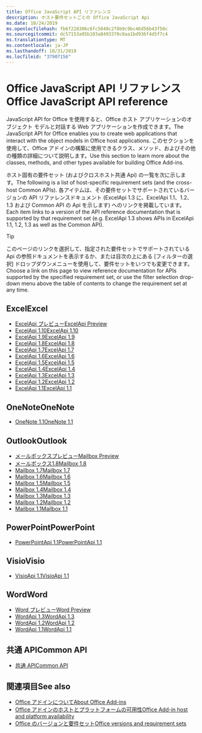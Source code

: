 ```yaml
---
title: Office JavaScript API リファレンス
description: ホスト要件セットごとの Office JavaScript Api
ms.date: 10/24/2019
ms.openlocfilehash: fb6f228306c6fc5840c2f8b9c9bc46d56b43f50c
ms.sourcegitcommit: dc57153a05b103a8493370c8aa1bd936f4d5f7c4
ms.translationtype: MT
ms.contentlocale: ja-JP
ms.lasthandoff: 10/31/2019
ms.locfileid: "37907156"
---
```

# <a name="office-javascript-api-reference"></a><span data-ttu-id="3ca00-103">Office JavaScript API リファレンス</span><span class="sxs-lookup"><span data-stu-id="3ca00-103">Office JavaScript API reference</span></span>

<span data-ttu-id="3ca00-104">JavaScript API for Office を使用すると、Office ホスト アプリケーションのオブジェクト モデルと対話する Web アプリケーションを作成できます。</span><span class="sxs-lookup"><span data-stu-id="3ca00-104">The JavaScript API for Office enables you to create web applications that interact with the object models in Office host applications.</span></span> <span data-ttu-id="3ca00-105">このセクションを使用して、Office アドインの構築に使用できるクラス、メソッド、およびその他の種類の詳細について説明します。</span><span class="sxs-lookup"><span data-stu-id="3ca00-105">Use this section to learn more about the classes, methods, and other types available for building Office Add-ins.</span></span>

<span data-ttu-id="3ca00-106">ホスト固有の要件セット (およびクロスホスト共通 Api) の一覧を次に示します。</span><span class="sxs-lookup"><span data-stu-id="3ca00-106">The following is a list of host-specific requirement sets (and the cross-host Common APIs).</span></span> <span data-ttu-id="3ca00-107">各アイテムは、その要件セットでサポートされているバージョンの API リファレンスドキュメント (ExcelApi 1.3 に、ExcelApi 1.1、1.2、1.3 および Common API の Api を示します) へのリンクを掲載しています。</span><span class="sxs-lookup"><span data-stu-id="3ca00-107">Each item links to a version of the API reference documentation that is supported by that requirement set (e.g. ExcelApi 1.3 shows APIs in ExcelApi 1.1, 1.2, 1.3 as well as the Common API).</span></span>

> [!TIP]
> <span data-ttu-id="3ca00-108">このページのリンクを選択して、指定された要件セットでサポートされている Api の参照ドキュメントを表示するか、または目次の上にある [フィルターの選択] ドロップダウンメニューを使用して、要件セットをいつでも変更できます。</span><span class="sxs-lookup"><span data-stu-id="3ca00-108">Choose a link on this page to view reference documentation for APIs supported by the specified requirement set, or use the filter selection drop-down menu above the table of contents to change the requirement set at any time.</span></span>

## <a name="excel"></a><span data-ttu-id="3ca00-109">Excel</span><span class="sxs-lookup"><span data-stu-id="3ca00-109">Excel</span></span>

- [<span data-ttu-id="3ca00-110">ExcelApi プレビュー</span><span class="sxs-lookup"><span data-stu-id="3ca00-110">ExcelApi Preview</span></span>](/javascript/api/excel?view=excel-js-preview)
- [<span data-ttu-id="3ca00-111">ExcelApi 1.10</span><span class="sxs-lookup"><span data-stu-id="3ca00-111">ExcelApi 1.10</span></span>](/javascript/api/excel?view=excel-js-1.10)
- [<span data-ttu-id="3ca00-112">ExcelApi 1.9</span><span class="sxs-lookup"><span data-stu-id="3ca00-112">ExcelApi 1.9</span></span>](/javascript/api/excel?view=excel-js-1.9)
- [<span data-ttu-id="3ca00-113">ExcelApi 1.8</span><span class="sxs-lookup"><span data-stu-id="3ca00-113">ExcelApi 1.8</span></span>](/javascript/api/excel?view=excel-js-1.8)
- [<span data-ttu-id="3ca00-114">ExcelApi 1.7</span><span class="sxs-lookup"><span data-stu-id="3ca00-114">ExcelApi 1.7</span></span>](/javascript/api/excel?view=excel-js-1.7)
- [<span data-ttu-id="3ca00-115">ExcelApi 1.6</span><span class="sxs-lookup"><span data-stu-id="3ca00-115">ExcelApi 1.6</span></span>](/javascript/api/excel?view=excel-js-1.6)
- [<span data-ttu-id="3ca00-116">ExcelApi 1.5</span><span class="sxs-lookup"><span data-stu-id="3ca00-116">ExcelApi 1.5</span></span>](/javascript/api/excel?view=excel-js-1.5)
- [<span data-ttu-id="3ca00-117">ExcelApi 1.4</span><span class="sxs-lookup"><span data-stu-id="3ca00-117">ExcelApi 1.4</span></span>](/javascript/api/excel?view=excel-js-1.4)
- [<span data-ttu-id="3ca00-118">ExcelApi 1.3</span><span class="sxs-lookup"><span data-stu-id="3ca00-118">ExcelApi 1.3</span></span>](/javascript/api/excel?view=excel-js-1.3)
- [<span data-ttu-id="3ca00-119">ExcelApi 1.2</span><span class="sxs-lookup"><span data-stu-id="3ca00-119">ExcelApi 1.2</span></span>](/javascript/api/excel?view=excel-js-1.2)
- [<span data-ttu-id="3ca00-120">ExcelApi 1.1</span><span class="sxs-lookup"><span data-stu-id="3ca00-120">ExcelApi 1.1</span></span>](/javascript/api/excel?view=excel-js-1.1)

## <a name="onenote"></a><span data-ttu-id="3ca00-121">OneNote</span><span class="sxs-lookup"><span data-stu-id="3ca00-121">OneNote</span></span>

- [<span data-ttu-id="3ca00-122">OneNote 1.1</span><span class="sxs-lookup"><span data-stu-id="3ca00-122">OneNote 1.1</span></span>](/javascript/api/onenote?view=onenote-js-1.1)

## <a name="outlook"></a><span data-ttu-id="3ca00-123">Outlook</span><span class="sxs-lookup"><span data-stu-id="3ca00-123">Outlook</span></span>

- [<span data-ttu-id="3ca00-124">メールボックスプレビュー</span><span class="sxs-lookup"><span data-stu-id="3ca00-124">Mailbox Preview</span></span>](/javascript/api/outlook?view=outlook-js-preview)
- [<span data-ttu-id="3ca00-125">メールボックス1.8</span><span class="sxs-lookup"><span data-stu-id="3ca00-125">Mailbox 1.8</span></span>](/javascript/api/outlook?view=outlook-js-1.8)
- [<span data-ttu-id="3ca00-126">Mailbox 1.7</span><span class="sxs-lookup"><span data-stu-id="3ca00-126">Mailbox 1.7</span></span>](/javascript/api/outlook?view=outlook-js-1.7)
- [<span data-ttu-id="3ca00-127">Mailbox 1.6</span><span class="sxs-lookup"><span data-stu-id="3ca00-127">Mailbox 1.6</span></span>](/javascript/api/outlook?view=outlook-js-1.6)
- [<span data-ttu-id="3ca00-128">Mailbox 1.5</span><span class="sxs-lookup"><span data-stu-id="3ca00-128">Mailbox 1.5</span></span>](/javascript/api/outlook?view=outlook-js-1.5)
- [<span data-ttu-id="3ca00-129">Mailbox 1.4</span><span class="sxs-lookup"><span data-stu-id="3ca00-129">Mailbox 1.4</span></span>](/javascript/api/outlook?view=outlook-js-1.4)
- [<span data-ttu-id="3ca00-130">Mailbox 1.3</span><span class="sxs-lookup"><span data-stu-id="3ca00-130">Mailbox 1.3</span></span>](/javascript/api/outlook?view=outlook-js-1.3)
- [<span data-ttu-id="3ca00-131">Mailbox 1.2</span><span class="sxs-lookup"><span data-stu-id="3ca00-131">Mailbox 1.2</span></span>](/javascript/api/outlook?view=outlook-js-1.2)
- [<span data-ttu-id="3ca00-132">Mailbox 1.1</span><span class="sxs-lookup"><span data-stu-id="3ca00-132">Mailbox 1.1</span></span>](/javascript/api/outlook?view=outlook-js-1.1)

## <a name="powerpoint"></a><span data-ttu-id="3ca00-133">PowerPoint</span><span class="sxs-lookup"><span data-stu-id="3ca00-133">PowerPoint</span></span>

- [<span data-ttu-id="3ca00-134">PowerPointApi 1.1</span><span class="sxs-lookup"><span data-stu-id="3ca00-134">PowerPointApi 1.1</span></span>](/javascript/api/powerpoint?view=powerpoint-js-1.1)

## <a name="visio"></a><span data-ttu-id="3ca00-135">Visio</span><span class="sxs-lookup"><span data-stu-id="3ca00-135">Visio</span></span>

- [<span data-ttu-id="3ca00-136">VisioApi 1.1</span><span class="sxs-lookup"><span data-stu-id="3ca00-136">VisioApi 1.1</span></span>](/javascript/api/visio?view=visio-js-1.1)

## <a name="word"></a><span data-ttu-id="3ca00-137">Word</span><span class="sxs-lookup"><span data-stu-id="3ca00-137">Word</span></span>

- [<span data-ttu-id="3ca00-138">Word プレビュー</span><span class="sxs-lookup"><span data-stu-id="3ca00-138">Word Preview</span></span>](/javascript/api/word?view=word-js-preview)
- [<span data-ttu-id="3ca00-139">WordApi 1.3</span><span class="sxs-lookup"><span data-stu-id="3ca00-139">WordApi 1.3</span></span>](/javascript/api/word?view=word-js-1.3)
- [<span data-ttu-id="3ca00-140">WordApi 1.2</span><span class="sxs-lookup"><span data-stu-id="3ca00-140">WordApi 1.2</span></span>](/javascript/api/word?view=word-js-1.2)
- [<span data-ttu-id="3ca00-141">WordApi 1.1</span><span class="sxs-lookup"><span data-stu-id="3ca00-141">WordApi 1.1</span></span>](/javascript/api/word?view=word-js-1.1)

## <a name="common-api"></a><span data-ttu-id="3ca00-142">共通 API</span><span class="sxs-lookup"><span data-stu-id="3ca00-142">Common API</span></span>

- [<span data-ttu-id="3ca00-143">共通 API</span><span class="sxs-lookup"><span data-stu-id="3ca00-143">Common API</span></span>](/javascript/api/office?view=common-js)

## <a name="see-also"></a><span data-ttu-id="3ca00-144">関連項目</span><span class="sxs-lookup"><span data-stu-id="3ca00-144">See also</span></span>

- [<span data-ttu-id="3ca00-145">Office アドインについて</span><span class="sxs-lookup"><span data-stu-id="3ca00-145">About Office Add-ins</span></span>](/office/dev/add-ins/overview)
- [<span data-ttu-id="3ca00-146">Office アドインのホストとプラットフォームの可用性</span><span class="sxs-lookup"><span data-stu-id="3ca00-146">Office Add-in host and platform availability</span></span>](/office/dev/add-ins/overview/office-add-in-availability)
- [<span data-ttu-id="3ca00-147">Office のバージョンと要件セット</span><span class="sxs-lookup"><span data-stu-id="3ca00-147">Office versions and requirement sets</span></span>](/office/dev/add-ins/develop/office-versions-and-requirement-sets)
